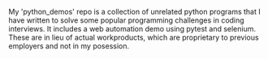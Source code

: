 My 'python_demos' repo is a collection of unrelated python programs that I have written to solve some popular programming challenges in coding interviews. It includes a web automation demo using pytest and selenium. These are in lieu of actual workproducts, which are proprietary to previous employers and not in my posession.
